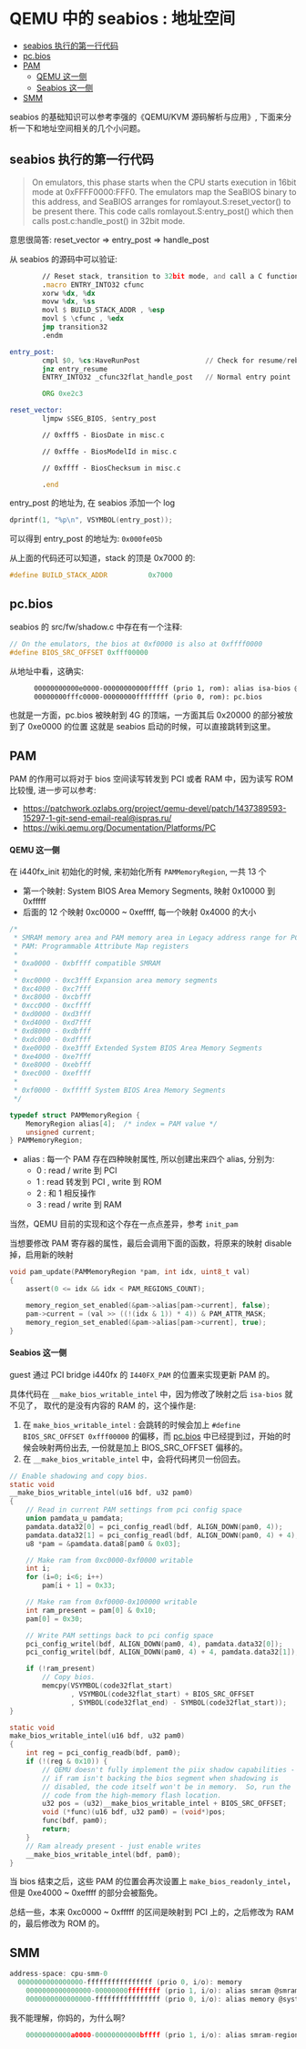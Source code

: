 # QEMU 中的 seabios : 地址空间

<!-- vim-markdown-toc GitLab -->

- [seabios 执行的第一行代码](#seabios-执行的第一行代码)
- [pc.bios](#pcbios)
- [PAM](#pam)
    - [QEMU 这一侧](#qemu-这一侧)
    - [Seabios 这一侧](#seabios-这一侧)
- [SMM](#smm)

<!-- vim-markdown-toc -->

seabios 的基础知识可以参考李强的《QEMU/KVM 源码解析与应用》, 下面来分析一下和地址空间相关的几个小问题。

## seabios 执行的第一行代码

> On emulators, this phase starts when the CPU starts execution in 16bit
> mode at 0xFFFF0000:FFF0. The emulators map the SeaBIOS binary to this
> address, and SeaBIOS arranges for romlayout.S:reset_vector() to be
> present there. This code calls romlayout.S:entry_post() which then
> calls post.c:handle_post() in 32bit mode.

意思很简答: reset_vector => entry_post => handle_post

从 seabios 的源码中可以验证:
```asm
        // Reset stack, transition to 32bit mode, and call a C function.
        .macro ENTRY_INTO32 cfunc
        xorw %dx, %dx
        movw %dx, %ss
        movl $ BUILD_STACK_ADDR , %esp
        movl $ \cfunc , %edx
        jmp transition32
        .endm
```

```asm
entry_post:
        cmpl $0, %cs:HaveRunPost                // Check for resume/reboot
        jnz entry_resume
        ENTRY_INTO32 _cfunc32flat_handle_post   // Normal entry point

        ORG 0xe2c3
```

```asm
reset_vector:
        ljmpw $SEG_BIOS, $entry_post

        // 0xfff5 - BiosDate in misc.c

        // 0xfffe - BiosModelId in misc.c

        // 0xffff - BiosChecksum in misc.c

        .end
```

entry_post 的地址为, 在 seabios 添加一个 log
```c
dprintf(1, "%p\n", VSYMBOL(entry_post));
```
可以得到 entry_post 的地址为: `0x000fe05b`


从上面的代码还可以知道，stack 的顶是 0x7000 的:
```c
#define BUILD_STACK_ADDR          0x7000
```

## pc.bios
seabios 的 src/fw/shadow.c 中存在有一个注释:

```c
// On the emulators, the bios at 0xf0000 is also at 0xffff0000
#define BIOS_SRC_OFFSET 0xfff00000
```
从地址中看，这确实:
```txt
      00000000000e0000-00000000000fffff (prio 1, rom): alias isa-bios @pc.bios 0000000000020000-000000000003ffff
      00000000fffc0000-00000000ffffffff (prio 0, rom): pc.bios
```
也就是一方面，pc.bios 被映射到 4G 的顶端，一方面其后 0x20000 的部分被放到了 0xe0000 的位置
这就是 seabios 启动的时候，可以直接跳转到这里。

## PAM
PAM 的作用可以将对于 bios 空间读写转发到 PCI 或者 RAM 中，因为读写 ROM 比较慢, 进一步可以参考:
- https://patchwork.ozlabs.org/project/qemu-devel/patch/1437389593-15297-1-git-send-email-real@ispras.ru/
- https://wiki.qemu.org/Documentation/Platforms/PC


#### QEMU 这一侧

在 i440fx_init 初始化的时候, 来初始化所有 `PAMMemoryRegion`, 一共 13 个
- 第一个映射: System BIOS Area Memory Segments, 映射 0x10000 到 0xfffff
- 后面的 12 个映射 0xc0000 ~ 0xeffff, 每一个映射 0x4000 的大小

```c
/*
 * SMRAM memory area and PAM memory area in Legacy address range for PC.
 * PAM: Programmable Attribute Map registers
 *
 * 0xa0000 - 0xbffff compatible SMRAM
 *
 * 0xc0000 - 0xc3fff Expansion area memory segments
 * 0xc4000 - 0xc7fff
 * 0xc8000 - 0xcbfff
 * 0xcc000 - 0xcffff
 * 0xd0000 - 0xd3fff
 * 0xd4000 - 0xd7fff
 * 0xd8000 - 0xdbfff
 * 0xdc000 - 0xdffff
 * 0xe0000 - 0xe3fff Extended System BIOS Area Memory Segments
 * 0xe4000 - 0xe7fff
 * 0xe8000 - 0xebfff
 * 0xec000 - 0xeffff
 *
 * 0xf0000 - 0xfffff System BIOS Area Memory Segments
 */
```

```c
typedef struct PAMMemoryRegion {
    MemoryRegion alias[4];  /* index = PAM value */
    unsigned current;
} PAMMemoryRegion;
```
- alias : 每一个 PAM 存在四种映射属性, 所以创建出来四个 alias, 分别为:
  - 0 : read / write 到 PCI
  - 1 : read 转发到 PCI , write 到 ROM
  - 2 : 和 1 相反操作
  - 3 : read / write 到 RAM

当然，QEMU 目前的实现和这个存在一点点差异，参考 `init_pam`

当想要修改 PAM 寄存器的属性，最后会调用下面的函数，将原来的映射 disable 掉，启用新的映射
```c
void pam_update(PAMMemoryRegion *pam, int idx, uint8_t val)
{
    assert(0 <= idx && idx < PAM_REGIONS_COUNT);

    memory_region_set_enabled(&pam->alias[pam->current], false);
    pam->current = (val >> ((!(idx & 1)) * 4)) & PAM_ATTR_MASK;
    memory_region_set_enabled(&pam->alias[pam->current], true);
}
```

#### Seabios 这一侧
guest 通过 PCI bridge i440fx 的 `I440FX_PAM` 的位置来实现更新 PAM 的。

具体代码在 `__make_bios_writable_intel` 中，因为修改了映射之后 `isa-bios` 就不见了，
取代的是没有内容的 RAM 的，这个操作是:
1. 在 `make_bios_writable_intel` : 会跳转的时候会加上 `#define BIOS_SRC_OFFSET 0xfff00000` 的偏移，而 [pc.bios](#pcbios) 中已经提到过，开始的时候会映射两份出去, 一份就是加上 BIOS_SRC_OFFSET 偏移的。
2. 在 `__make_bios_writable_intel` 中，会将代码拷贝一份回去。

```c
// Enable shadowing and copy bios.
static void
__make_bios_writable_intel(u16 bdf, u32 pam0)
{
    // Read in current PAM settings from pci config space
    union pamdata_u pamdata;
    pamdata.data32[0] = pci_config_readl(bdf, ALIGN_DOWN(pam0, 4));
    pamdata.data32[1] = pci_config_readl(bdf, ALIGN_DOWN(pam0, 4) + 4);
    u8 *pam = &pamdata.data8[pam0 & 0x03];

    // Make ram from 0xc0000-0xf0000 writable
    int i;
    for (i=0; i<6; i++)
        pam[i + 1] = 0x33;

    // Make ram from 0xf0000-0x100000 writable
    int ram_present = pam[0] & 0x10;
    pam[0] = 0x30;

    // Write PAM settings back to pci config space
    pci_config_writel(bdf, ALIGN_DOWN(pam0, 4), pamdata.data32[0]);
    pci_config_writel(bdf, ALIGN_DOWN(pam0, 4) + 4, pamdata.data32[1]);

    if (!ram_present)
        // Copy bios.
        memcpy(VSYMBOL(code32flat_start)
               , VSYMBOL(code32flat_start) + BIOS_SRC_OFFSET
               , SYMBOL(code32flat_end) - SYMBOL(code32flat_start));
}

static void
make_bios_writable_intel(u16 bdf, u32 pam0)
{
    int reg = pci_config_readb(bdf, pam0);
    if (!(reg & 0x10)) {
        // QEMU doesn't fully implement the piix shadow capabilities -
        // if ram isn't backing the bios segment when shadowing is
        // disabled, the code itself won't be in memory.  So, run the
        // code from the high-memory flash location.
        u32 pos = (u32)__make_bios_writable_intel + BIOS_SRC_OFFSET;
        void (*func)(u16 bdf, u32 pam0) = (void*)pos;
        func(bdf, pam0);
        return;
    }
    // Ram already present - just enable writes
    __make_bios_writable_intel(bdf, pam0);
}
```
当 bios 结束之后，这些 PAM 的位置会再次设置上 `make_bios_readonly_intel`，但是 0xe4000 ~ 0xeffff 的部分会被豁免。

总结一些，本来 0xc0000 ~ 0xfffff 的区间是映射到 PCI 上的，之后修改为 RAM 的，最后修改为 ROM 的。

## SMM

```c
address-space: cpu-smm-0
  0000000000000000-ffffffffffffffff (prio 0, i/o): memory
    0000000000000000-00000000ffffffff (prio 1, i/o): alias smram @smram 0000000000000000-00000000ffffffff
    0000000000000000-ffffffffffffffff (prio 0, i/o): alias memory @system 0000000000000000-ffffffffffffffff
```

我不能理解，你妈的，为什么啊?

```c
    00000000000a0000-00000000000bffff (prio 1, i/o): alias smram-region @pci 00000000000a0000-00000000000bffff
```


